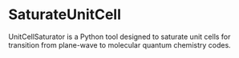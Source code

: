 # SaturateUnitCell
UnitCellSaturator is a Python tool designed to saturate unit cells for transition from plane-wave to molecular quantum chemistry codes.
